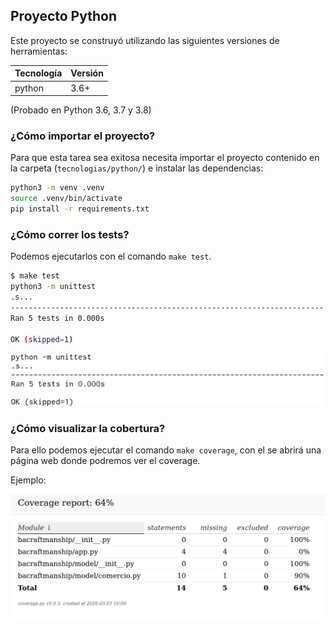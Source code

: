 ## Proyecto Python

Este proyecto se construyó utilizando las siguientes versiones de herramientas:

| Tecnología | Versión   |
| ---------- | -------   |
| python     | 3.6+      |

(Probado en Python 3.6, 3.7 y 3.8)

### ¿Cómo importar el proyecto?

Para que esta tarea sea exitosa necesita importar el proyecto contenido en la
carpeta (`tecnologias/python/`) e instalar las dependencias:

```sh
python3 -m venv .venv
source .venv/bin/activate
pip install -r requirements.txt
```


### ¿Cómo correr los tests?

Podemos ejecutarlos con el comando `make test`.

```sh
$ make test
python3 -m unittest
.s...
----------------------------------------------------------------------
Ran 5 tests in 0.000s

OK (skipped=1)
```

![test_status](./images/test_status.png)


### ¿Cómo visualizar la cobertura?

Para ello podemos ejecutar el comando `make coverage`, con el se abrirá una página web donde podremos ver el coverage.

Ejemplo:

![test_status](./images/coverage.png)
